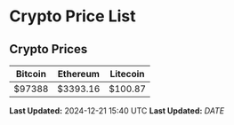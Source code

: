 # Crypto Price List

## Crypto Prices
| Bitcoin | Ethereum | Litecoin |
| ------- | -------- | -------- |
| $97388 | $3393.16 | $100.87 |
**Last Updated:** 2024-12-21 15:40 UTC
**Last Updated:** $DATE$
